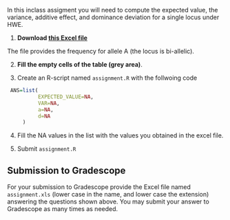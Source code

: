 In this inclass assigment you will need to compute the expected value, the variance, additive effect, and dominance deviation for a single locus under HWE.


1) **Download [this Excel file](https://www.dropbox.com/scl/fi/3o2vglpkriq3qfdrjkt4v/assignment.xls?rlkey=vjuwf4nxo303d6m22fxpg9m6s&dl=0)**


The file provides the frequency for allele A (the locus is bi-allelic).


2) **Fill the empty cells of the table (grey area)**.

3) Create an R-script named `assignment.R` with the follwoing code

```r
 ANS=list(
          EXPECTED_VALUE=NA,
          VAR=NA,
          a=NA,
          d=NA
     )

```

4) Fill the NA values in the list with the values you obtained in the excel file.

5) Submit `assignment.R`

## Submission to Gradescope

  For your submission to Gradescope provide the Excel file named `assignment.xls` (lower case in the name, and lower case the extension) answering the questions shown above. 
  You may submit your answer to Gradescope as many times as needed.
